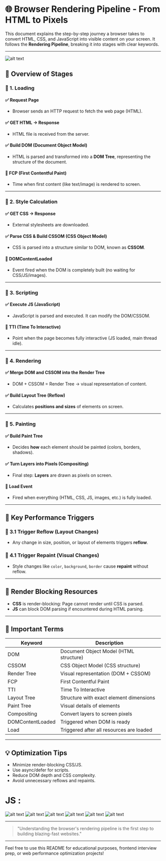 # 🌐 Browser Rendering Pipeline - From HTML to Pixels

This document explains the step-by-step journey a browser takes to convert HTML, CSS, and JavaScript into visible content on your screen. It follows the **Rendering Pipeline**, breaking it into stages with clear keywords.

---
![alt text](image-4.png)

## 🧭 Overview of Stages

### 🔹 1. Loading

#### ✅ Request Page
- Browser sends an HTTP request to fetch the web page (HTML).

#### ✅ GET HTML → Response
- HTML file is received from the server.

#### ✅ Build DOM (Document Object Model)
- HTML is parsed and transformed into a **DOM Tree**, representing the structure of the document.

#### 🔸 FCP (First Contentful Paint)
- Time when first content (like text/image) is rendered to screen.

---

### 🔹 2. Style Calculation

#### ✅ GET CSS → Response
- External stylesheets are downloaded.

#### ✅ Parse CSS & Build CSSOM (CSS Object Model)
- CSS is parsed into a structure similar to DOM, known as **CSSOM**.

#### 🔸 DOMContentLoaded
- Event fired when the DOM is completely built (no waiting for CSS/JS/images).

---

### 🔹 3. Scripting

#### ✅ Execute JS (JavaScript)
- JavaScript is parsed and executed. It can modify the DOM/CSSOM.

#### 🔸 TTI (Time To Interactive)
- Point when the page becomes fully interactive (JS loaded, main thread idle).

---

### 🔹 4. Rendering

#### ✅ Merge DOM and CSSOM into the Render Tree
- DOM + CSSOM = Render Tree → visual representation of content.

#### ✅ Build Layout Tree (Reflow)
- Calculates **positions and sizes** of elements on screen.

---

### 🔹 5. Painting

#### ✅ Build Paint Tree
- Decides **how** each element should be painted (colors, borders, shadows).

#### ✅ Turn Layers into Pixels (Compositing)
- Final step: **Layers** are drawn as pixels on screen.

#### 🔸 Load Event
- Fired when everything (HTML, CSS, JS, images, etc.) is fully loaded.

---

## 🎯 Key Performance Triggers

### 🔁 3.1 Trigger Reflow (Layout Changes)
- Any change in size, position, or layout of elements triggers **reflow**.

### 🎨 4.1 Trigger Repaint (Visual Changes)
- Style changes like `color`, `background`, `border` cause **repaint** without reflow.

---

## 🚧 Render Blocking Resources
- **CSS** is render-blocking: Page cannot render until CSS is parsed.
- **JS** can block DOM parsing if encountered during HTML parsing.

---

## 🔑 Important Terms

| Keyword              | Description |
|----------------------|-------------|
| DOM                  | Document Object Model (HTML structure) |
| CSSOM                | CSS Object Model (CSS structure) |
| Render Tree          | Visual representation (DOM + CSSOM) |
| FCP                  | First Contentful Paint |
| TTI                  | Time To Interactive |
| Layout Tree          | Structure with exact element dimensions |
| Paint Tree           | Visual details of elements |
| Compositing          | Convert layers to screen pixels |
| DOMContentLoaded     | Triggered when DOM is ready |
| Load                 | Triggered after all resources are loaded |

---

## 💡 Optimization Tips

- Minimize render-blocking CSS/JS.
- Use async/defer for scripts.
- Reduce DOM depth and CSS complexity.
- Avoid unnecessary reflows and repaints.


# JS :
![alt text](image-5.png)
![alt text](image-7.png)
![alt text](image-8.png)
![alt text](image-6.png)
![alt text](image-9.png)
![alt text](image-10.png)

---

> \"Understanding the browser's rendering pipeline is the first step to building blazing-fast websites.\"

---

Feel free to use this README for educational purposes, frontend interview prep, or web performance optimization projects!
